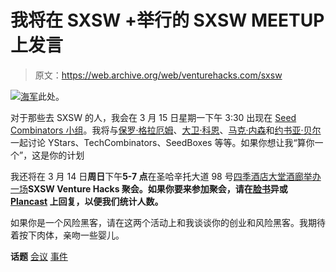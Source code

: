# 我将在 SXSW +举行的 SXSW MEETUP 上发言

> 原文：<https://web.archive.org/web/venturehacks.com/sxsw>

[![](img/21c03570cd73cd65bd6b08fd5a73ae82.png)](https://web.archive.org/web/20221006034334/http://my.sxsw.com/e/387)[海军](https://web.archive.org/web/20221006034334/http://startupboy.com/)此处。

对于那些去 SXSW 的人，我会在 3 月 15 日星期一下午 3:30 出现在 [Seed Combinators 小组](https://web.archive.org/web/20221006034334/http://my.sxsw.com/e/387)。我将与[保罗·格拉厄姆](https://web.archive.org/web/20221006034334/http://www.paulgraham.com/)、[大卫·科恩](https://web.archive.org/web/20221006034334/http://www.techstars.org/mentors/dcohen/)、[马克·内森](https://web.archive.org/web/20221006034334/http://twitter.com/marc1919)和[约书亚·贝尔](https://web.archive.org/web/20221006034334/http://austinpreneur.com/)一起讨论 YStars、TechCombinators、SeedBoxes 等等。如果你想让我“算你一个”，这是你的计划

我还将在 3 月 14 日**周日**下午**5-7 点**在圣哈辛托大道 98 号[四季酒店大堂酒廊举办一场](https://web.archive.org/web/20221006034334/http://maps.google.com/maps/place?cid=1610221185715858428&q=Four+Seasons+Hotel+Austin,+98+San+Jacinto+Boulevard,+Austin,+TX+78701&hl=en&cd=1&ei=ubyaS9OYIJH4iAPg69zDAw&sig2=qRkm7TKDu1v3Q8RwJSH20g&sll=30.262087,-97.741713&sspn=0.02313,0.038418&ie=UTF8&ll=30.292127,-97.769308&spn=0,0&z=14&iwloc=A)**SXSW Venture Hacks 聚会。如果你要来参加聚会，请在[脸书](https://web.archive.org/web/20221006034334/http://www.facebook.com/event.php?eid=357556860903)异或 [Plancast](https://web.archive.org/web/20221006034334/http://plancast.com/a/1vm5) 上回复，以便我们统计人数。**

如果你是一个风险黑客，请在这两个活动上和我谈谈你的创业和风险黑客。我期待着按下肉体，亲吻一些婴儿。

**话题** [会议](https://web.archive.org/web/20221006034334/https://venturehacks.com/topics/conferences) [事件](https://web.archive.org/web/20221006034334/https://venturehacks.com/topics/event)